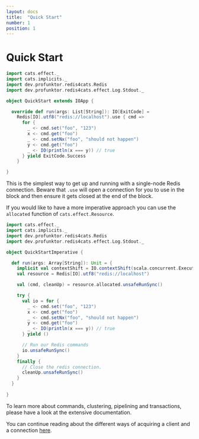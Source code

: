 ```yaml
---
layout: docs
title:  "Quick Start"
number: 1
position: 1
---
```


# Quick Start

```scala mdoc:silent
import cats.effect._
import cats.implicits._
import dev.profunktor.redis4cats.Redis
import dev.profunktor.redis4cats.effect.Log.Stdout._

object QuickStart extends IOApp {

  override def run(args: List[String]): IO[ExitCode] =
    Redis[IO].utf8("redis://localhost").use { cmd =>
      for {
        _ <- cmd.set("foo", "123")
        x <- cmd.get("foo")
        _ <- cmd.setNx("foo", "should not happen")
        y <- cmd.get("foo")
        _ <- IO(println(x === y)) // true
      } yield ExitCode.Success
    }

}
```

This is the simplest way to get up and running with a single-node Redis connection. Beware that `.use` will open a connection for you to use in the block and then ensure it gets closed at the end of the block.

If you would like to have a more imperative approach you can use the `allocated` function of `cats.effect.Resource`.

```scala mdoc:silent
import cats.effect._
import cats.implicits._
import dev.profunktor.redis4cats.Redis
import dev.profunktor.redis4cats.effect.Log.Stdout._

object QuickStartImperative {

  def run(args: Array[String]): Unit = {
    implicit val contextShift = IO.contextShift(scala.concurrent.ExecutionContext.Implicits.global)
    val resource = Redis[IO].utf8("redis://localhost")

    val (cmd, cleanUp) = resource.allocated.unsafeRunSync()

    try {
      val io = for {
        _ <- cmd.set("foo", "123")
        x <- cmd.get("foo")
        _ <- cmd.setNx("foo", "should not happen")
        y <- cmd.get("foo")
        _ <- IO(println(x === y)) // true
      } yield ()

      // Run our Redis commands
      io.unsafeRunSync()
    }
    finally {
      // Close the redis connection.
      cleanUp.unsafeRunSync()
    }
  }
  
}
```

To learn more about commands, clustering, pipelining and transactions, please have a look at the extensive documentation.

You can continue reading about the different ways of acquiring a client and a connection [here](./client.html).
